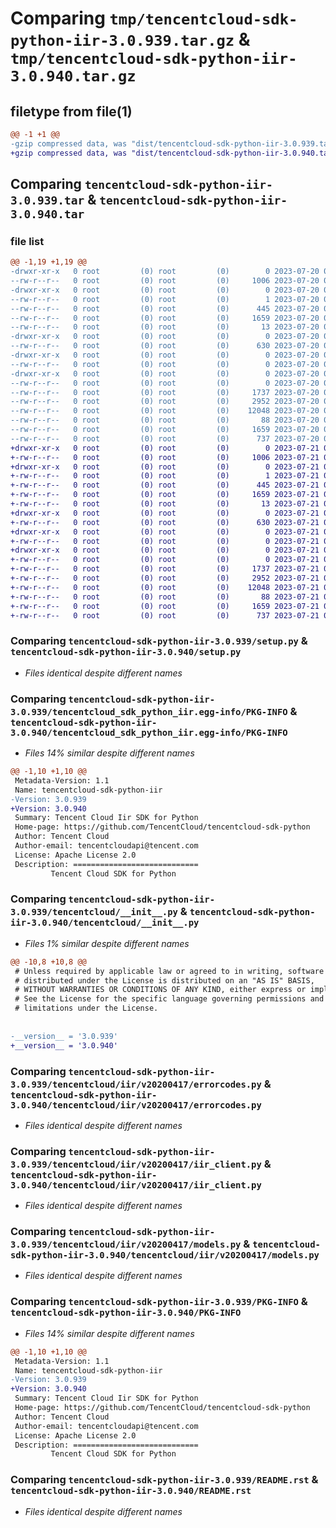# Comparing `tmp/tencentcloud-sdk-python-iir-3.0.939.tar.gz` & `tmp/tencentcloud-sdk-python-iir-3.0.940.tar.gz`

## filetype from file(1)

```diff
@@ -1 +1 @@
-gzip compressed data, was "dist/tencentcloud-sdk-python-iir-3.0.939.tar", last modified: Thu Jul 20 00:25:46 2023, max compression
+gzip compressed data, was "dist/tencentcloud-sdk-python-iir-3.0.940.tar", last modified: Fri Jul 21 00:32:50 2023, max compression
```

## Comparing `tencentcloud-sdk-python-iir-3.0.939.tar` & `tencentcloud-sdk-python-iir-3.0.940.tar`

### file list

```diff
@@ -1,19 +1,19 @@
-drwxr-xr-x   0 root         (0) root         (0)        0 2023-07-20 00:25:46.000000 tencentcloud-sdk-python-iir-3.0.939/
--rw-r--r--   0 root         (0) root         (0)     1006 2023-07-20 00:25:46.000000 tencentcloud-sdk-python-iir-3.0.939/setup.py
-drwxr-xr-x   0 root         (0) root         (0)        0 2023-07-20 00:25:46.000000 tencentcloud-sdk-python-iir-3.0.939/tencentcloud_sdk_python_iir.egg-info/
--rw-r--r--   0 root         (0) root         (0)        1 2023-07-20 00:25:46.000000 tencentcloud-sdk-python-iir-3.0.939/tencentcloud_sdk_python_iir.egg-info/dependency_links.txt
--rw-r--r--   0 root         (0) root         (0)      445 2023-07-20 00:25:46.000000 tencentcloud-sdk-python-iir-3.0.939/tencentcloud_sdk_python_iir.egg-info/SOURCES.txt
--rw-r--r--   0 root         (0) root         (0)     1659 2023-07-20 00:25:46.000000 tencentcloud-sdk-python-iir-3.0.939/tencentcloud_sdk_python_iir.egg-info/PKG-INFO
--rw-r--r--   0 root         (0) root         (0)       13 2023-07-20 00:25:46.000000 tencentcloud-sdk-python-iir-3.0.939/tencentcloud_sdk_python_iir.egg-info/top_level.txt
-drwxr-xr-x   0 root         (0) root         (0)        0 2023-07-20 00:25:46.000000 tencentcloud-sdk-python-iir-3.0.939/tencentcloud/
--rw-r--r--   0 root         (0) root         (0)      630 2023-07-20 00:25:46.000000 tencentcloud-sdk-python-iir-3.0.939/tencentcloud/__init__.py
-drwxr-xr-x   0 root         (0) root         (0)        0 2023-07-20 00:25:46.000000 tencentcloud-sdk-python-iir-3.0.939/tencentcloud/iir/
--rw-r--r--   0 root         (0) root         (0)        0 2023-07-20 00:25:46.000000 tencentcloud-sdk-python-iir-3.0.939/tencentcloud/iir/__init__.py
-drwxr-xr-x   0 root         (0) root         (0)        0 2023-07-20 00:25:46.000000 tencentcloud-sdk-python-iir-3.0.939/tencentcloud/iir/v20200417/
--rw-r--r--   0 root         (0) root         (0)        0 2023-07-20 00:25:46.000000 tencentcloud-sdk-python-iir-3.0.939/tencentcloud/iir/v20200417/__init__.py
--rw-r--r--   0 root         (0) root         (0)     1737 2023-07-20 00:25:46.000000 tencentcloud-sdk-python-iir-3.0.939/tencentcloud/iir/v20200417/errorcodes.py
--rw-r--r--   0 root         (0) root         (0)     2952 2023-07-20 00:25:46.000000 tencentcloud-sdk-python-iir-3.0.939/tencentcloud/iir/v20200417/iir_client.py
--rw-r--r--   0 root         (0) root         (0)    12048 2023-07-20 00:25:46.000000 tencentcloud-sdk-python-iir-3.0.939/tencentcloud/iir/v20200417/models.py
--rw-r--r--   0 root         (0) root         (0)       88 2023-07-20 00:25:46.000000 tencentcloud-sdk-python-iir-3.0.939/setup.cfg
--rw-r--r--   0 root         (0) root         (0)     1659 2023-07-20 00:25:46.000000 tencentcloud-sdk-python-iir-3.0.939/PKG-INFO
--rw-r--r--   0 root         (0) root         (0)      737 2023-07-20 00:25:46.000000 tencentcloud-sdk-python-iir-3.0.939/README.rst
+drwxr-xr-x   0 root         (0) root         (0)        0 2023-07-21 00:32:50.000000 tencentcloud-sdk-python-iir-3.0.940/
+-rw-r--r--   0 root         (0) root         (0)     1006 2023-07-21 00:32:50.000000 tencentcloud-sdk-python-iir-3.0.940/setup.py
+drwxr-xr-x   0 root         (0) root         (0)        0 2023-07-21 00:32:50.000000 tencentcloud-sdk-python-iir-3.0.940/tencentcloud_sdk_python_iir.egg-info/
+-rw-r--r--   0 root         (0) root         (0)        1 2023-07-21 00:32:50.000000 tencentcloud-sdk-python-iir-3.0.940/tencentcloud_sdk_python_iir.egg-info/dependency_links.txt
+-rw-r--r--   0 root         (0) root         (0)      445 2023-07-21 00:32:50.000000 tencentcloud-sdk-python-iir-3.0.940/tencentcloud_sdk_python_iir.egg-info/SOURCES.txt
+-rw-r--r--   0 root         (0) root         (0)     1659 2023-07-21 00:32:50.000000 tencentcloud-sdk-python-iir-3.0.940/tencentcloud_sdk_python_iir.egg-info/PKG-INFO
+-rw-r--r--   0 root         (0) root         (0)       13 2023-07-21 00:32:50.000000 tencentcloud-sdk-python-iir-3.0.940/tencentcloud_sdk_python_iir.egg-info/top_level.txt
+drwxr-xr-x   0 root         (0) root         (0)        0 2023-07-21 00:32:50.000000 tencentcloud-sdk-python-iir-3.0.940/tencentcloud/
+-rw-r--r--   0 root         (0) root         (0)      630 2023-07-21 00:32:50.000000 tencentcloud-sdk-python-iir-3.0.940/tencentcloud/__init__.py
+drwxr-xr-x   0 root         (0) root         (0)        0 2023-07-21 00:32:50.000000 tencentcloud-sdk-python-iir-3.0.940/tencentcloud/iir/
+-rw-r--r--   0 root         (0) root         (0)        0 2023-07-21 00:32:50.000000 tencentcloud-sdk-python-iir-3.0.940/tencentcloud/iir/__init__.py
+drwxr-xr-x   0 root         (0) root         (0)        0 2023-07-21 00:32:50.000000 tencentcloud-sdk-python-iir-3.0.940/tencentcloud/iir/v20200417/
+-rw-r--r--   0 root         (0) root         (0)        0 2023-07-21 00:32:50.000000 tencentcloud-sdk-python-iir-3.0.940/tencentcloud/iir/v20200417/__init__.py
+-rw-r--r--   0 root         (0) root         (0)     1737 2023-07-21 00:32:50.000000 tencentcloud-sdk-python-iir-3.0.940/tencentcloud/iir/v20200417/errorcodes.py
+-rw-r--r--   0 root         (0) root         (0)     2952 2023-07-21 00:32:50.000000 tencentcloud-sdk-python-iir-3.0.940/tencentcloud/iir/v20200417/iir_client.py
+-rw-r--r--   0 root         (0) root         (0)    12048 2023-07-21 00:32:50.000000 tencentcloud-sdk-python-iir-3.0.940/tencentcloud/iir/v20200417/models.py
+-rw-r--r--   0 root         (0) root         (0)       88 2023-07-21 00:32:50.000000 tencentcloud-sdk-python-iir-3.0.940/setup.cfg
+-rw-r--r--   0 root         (0) root         (0)     1659 2023-07-21 00:32:50.000000 tencentcloud-sdk-python-iir-3.0.940/PKG-INFO
+-rw-r--r--   0 root         (0) root         (0)      737 2023-07-21 00:32:50.000000 tencentcloud-sdk-python-iir-3.0.940/README.rst
```

### Comparing `tencentcloud-sdk-python-iir-3.0.939/setup.py` & `tencentcloud-sdk-python-iir-3.0.940/setup.py`

 * *Files identical despite different names*

### Comparing `tencentcloud-sdk-python-iir-3.0.939/tencentcloud_sdk_python_iir.egg-info/PKG-INFO` & `tencentcloud-sdk-python-iir-3.0.940/tencentcloud_sdk_python_iir.egg-info/PKG-INFO`

 * *Files 14% similar despite different names*

```diff
@@ -1,10 +1,10 @@
 Metadata-Version: 1.1
 Name: tencentcloud-sdk-python-iir
-Version: 3.0.939
+Version: 3.0.940
 Summary: Tencent Cloud Iir SDK for Python
 Home-page: https://github.com/TencentCloud/tencentcloud-sdk-python
 Author: Tencent Cloud
 Author-email: tencentcloudapi@tencent.com
 License: Apache License 2.0
 Description: ============================
         Tencent Cloud SDK for Python
```

### Comparing `tencentcloud-sdk-python-iir-3.0.939/tencentcloud/__init__.py` & `tencentcloud-sdk-python-iir-3.0.940/tencentcloud/__init__.py`

 * *Files 1% similar despite different names*

```diff
@@ -10,8 +10,8 @@
 # Unless required by applicable law or agreed to in writing, software
 # distributed under the License is distributed on an "AS IS" BASIS,
 # WITHOUT WARRANTIES OR CONDITIONS OF ANY KIND, either express or implied.
 # See the License for the specific language governing permissions and
 # limitations under the License.
 
 
-__version__ = '3.0.939'
+__version__ = '3.0.940'
```

### Comparing `tencentcloud-sdk-python-iir-3.0.939/tencentcloud/iir/v20200417/errorcodes.py` & `tencentcloud-sdk-python-iir-3.0.940/tencentcloud/iir/v20200417/errorcodes.py`

 * *Files identical despite different names*

### Comparing `tencentcloud-sdk-python-iir-3.0.939/tencentcloud/iir/v20200417/iir_client.py` & `tencentcloud-sdk-python-iir-3.0.940/tencentcloud/iir/v20200417/iir_client.py`

 * *Files identical despite different names*

### Comparing `tencentcloud-sdk-python-iir-3.0.939/tencentcloud/iir/v20200417/models.py` & `tencentcloud-sdk-python-iir-3.0.940/tencentcloud/iir/v20200417/models.py`

 * *Files identical despite different names*

### Comparing `tencentcloud-sdk-python-iir-3.0.939/PKG-INFO` & `tencentcloud-sdk-python-iir-3.0.940/PKG-INFO`

 * *Files 14% similar despite different names*

```diff
@@ -1,10 +1,10 @@
 Metadata-Version: 1.1
 Name: tencentcloud-sdk-python-iir
-Version: 3.0.939
+Version: 3.0.940
 Summary: Tencent Cloud Iir SDK for Python
 Home-page: https://github.com/TencentCloud/tencentcloud-sdk-python
 Author: Tencent Cloud
 Author-email: tencentcloudapi@tencent.com
 License: Apache License 2.0
 Description: ============================
         Tencent Cloud SDK for Python
```

### Comparing `tencentcloud-sdk-python-iir-3.0.939/README.rst` & `tencentcloud-sdk-python-iir-3.0.940/README.rst`

 * *Files identical despite different names*

